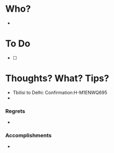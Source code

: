 # Who?
- 

# To Do
- [ ] 

# Thoughts? What? Tips?
- Tbilisi to Delhi: Confirmation:H-M1ENWQ695
- 

### Regrets
- 

### Accomplishments
- 
